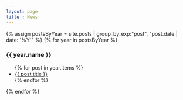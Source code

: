 ```yaml
---
layout: page
title : News
---
```


{% assign postsByYear = site.posts | group_by_exp:"post", "post.date | date: '%Y'"  %}
{% for year in postsByYear %}
  <h3>{{ year.name }}</h3>
  <ul>
    {% for post in year.items %}
      <li><a href="{{ post.url | relative_url }}">{{ post.title }}</a></li>
    {% endfor %}
  </ul>
{% endfor %}
